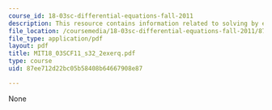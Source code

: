 ```yaml
---
course_id: 18-03sc-differential-equations-fall-2011
description: This resource contains information related to solving by elimination.
file_location: /coursemedia/18-03sc-differential-equations-fall-2011/87ee712d22bc05b58408b64667908e87_MIT18_03SCF11_s32_2exerq.pdf
file_type: application/pdf
layout: pdf
title: MIT18_03SCF11_s32_2exerq.pdf
type: course
uid: 87ee712d22bc05b58408b64667908e87

---
```

None